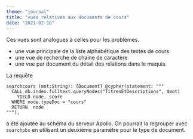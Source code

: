 ```yaml
---
theme: "journal"
title: "vues relatives aux documents de cours"
date: "2021-02-18"
---
```

Ces vues sont analogues à celles pour les problèmes.

* une vue principale de la liste alphabétique des textes de cours
* une vue de recherche de chaine de caractère
* une vue par document du détail des relations dans le maquis.

La requête

    searchcours (mot:String): [Document] @cypher(statement: """
      CALL db.index.fulltext.queryNodes("TitresEtDescriptions", $mot)
        YIELD node, score
      WHERE node.typeDoc = "cours"
      RETURN  node
    """),
    
a été ajoutée au schéma du serveur Apollo. On pourrait la regrouper avec `searchpbs` en utilisant un deuxième paramètre pour le type de document.
